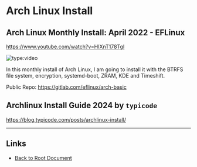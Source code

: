 # Arch Linux Install

## Arch Linux Monthly Install: April 2022 - EFLinux

<https://www.youtube.com/watch?v=HIXnT178TgI>

![type:video](https://www.youtube.com/embed/HIXnT178TgI)

In this monthly install of Arch Linux, I am going to install it with the BTRFS file system, encryption, systemd-boot, ZRAM, KDE and Timeshift.

Public Repo: <https://gitlab.com/eflinux/arch-basic>

## Archlinux Install Guide 2024 by `typicode`

<https://blog.typicode.com/posts/archlinux-install/>

----
<!-- Footer Begins Here -->
## Links

- [Back to Root Document](../README.md)

